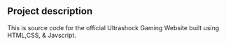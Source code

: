 ## Project description

This is source code for the official Ultrashock Gaming Website built using HTML,CSS, & Javscript.
